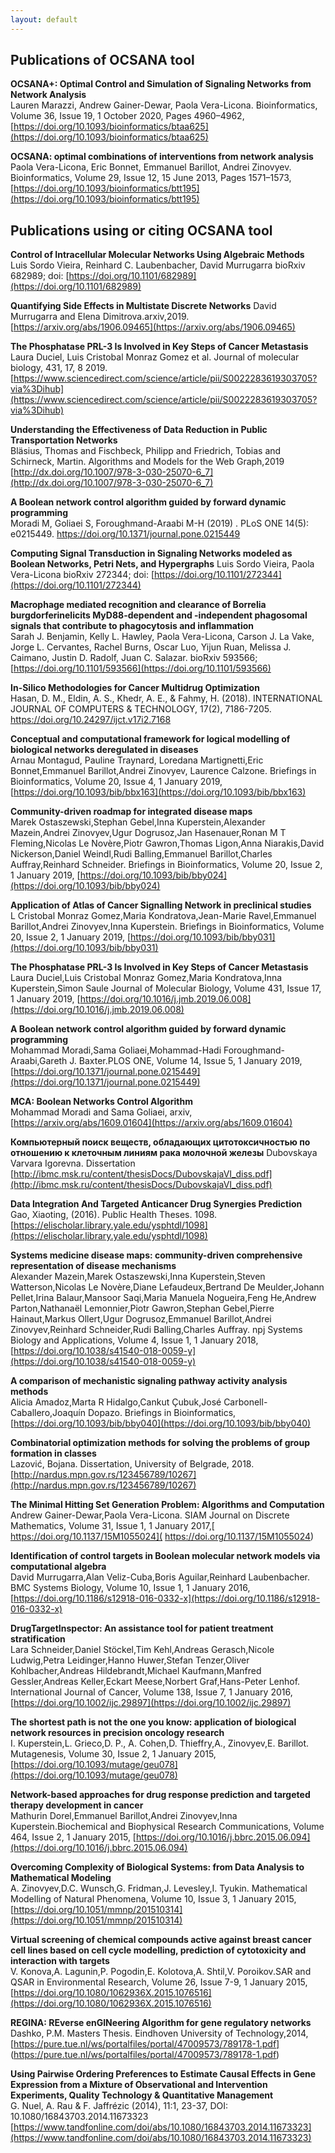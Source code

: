```yaml
---
layout: default
---
```


<h2>Publications of OCSANA tool</h2>

**OCSANA+: Optimal Control and Simulation of Signaling Networks from Network Analysis** <br/>
Lauren Marazzi, Andrew Gainer-Dewar, Paola Vera-Licona. Bioinformatics, Volume 36, Issue 19, 1 October 2020, Pages 4960–4962, [https://doi.org/10.1093/bioinformatics/btaa625](https://doi.org/10.1093/bioinformatics/btaa625)

**OCSANA: optimal combinations of interventions from network analysis**<br/>
Paola Vera-Licona, Eric Bonnet, Emmanuel Barillot, Andrei Zinovyev. Bioinformatics, Volume 29, Issue 12, 15 June 2013, Pages 1571–1573, [https://doi.org/10.1093/bioinformatics/btt195](https://doi.org/10.1093/bioinformatics/btt195)


<h2>Publications using or citing OCSANA tool</h2>

**Control of Intracellular Molecular Networks Using Algebraic Methods** <br/>
Luis Sordo Vieira, Reinhard C. Laubenbacher, David Murrugarra
bioRxiv 682989; doi: [https://doi.org/10.1101/682989](https://doi.org/10.1101/682989)

**Quantifying Side Effects in Multistate Discrete Networks** David Murrugarra and Elena Dimitrova.arxiv,2019. [https://arxiv.org/abs/1906.09465](https://arxiv.org/abs/1906.09465)

**The Phosphatase PRL-3 Is Involved in Key Steps of Cancer Metastasis**<br/>
Laura Duciel, Luis Cristobal Monraz Gomez et al. Journal of molecular biology, 431, 17, 8 2019. [https://www.sciencedirect.com/science/article/pii/S0022283619303705?via%3Dihub](https://www.sciencedirect.com/science/article/pii/S0022283619303705?via%3Dihub)

**Understanding the Effectiveness of Data Reduction in Public Transportation Networks**<br/>
Bläsius, Thomas and Fischbeck, Philipp and Friedrich, Tobias and Schirneck, Martin. Algorithms and Models for the Web Graph,2019 [http://dx.doi.org/10.1007/978-3-030-25070-6_7](http://dx.doi.org/10.1007/978-3-030-25070-6_7)

**A Boolean network control algorithm guided by forward dynamic programming** <br/>
Moradi M, Goliaei S, Foroughmand-Araabi M-H (2019) . PLoS ONE 14(5): e0215449. https://doi.org/10.1371/journal.pone.0215449

**Computing Signal Transduction in Signaling Networks modeled as Boolean Networks, Petri Nets, and Hypergraphs**
Luis Sordo Vieira, Paola Vera-Licona
bioRxiv 272344; doi: [https://doi.org/10.1101/272344](https://doi.org/10.1101/272344)

**Macrophage mediated recognition and clearance of Borrelia burgdorferinelicits MyD88-dependent and -independent phagosomal signals that contribute to phagocytosis and inflammation**<br/>
Sarah J. Benjamin, Kelly L. Hawley, Paola Vera-Licona, Carson J. La Vake, Jorge L. Cervantes, Rachel Burns, Oscar Luo, Yijun Ruan, Melissa J. Caimano, Justin D. Radolf, Juan C. Salazar. bioRxiv 593566; [https://doi.org/10.1101/593566](https://doi.org/10.1101/593566)

**In-Silico Methodologies for Cancer Multidrug Optimization**<br/>
Hasan, D. M., Eldin, A. S., Khedr, A. E., & Fahmy, H. (2018). INTERNATIONAL JOURNAL OF COMPUTERS & TECHNOLOGY, 17(2), 7186-7205. https://doi.org/10.24297/ijct.v17i2.7168

**Conceptual and computational framework for logical modelling of biological networks deregulated in diseases** <br/> 
Arnau Montagud, Pauline Traynard, Loredana Martignetti,Eric Bonnet,Emmanuel Barillot,Andrei Zinovyev, Laurence Calzone.
Briefings in Bioinformatics, Volume 20, Issue 4, 1 January 2019, [https://doi.org/10.1093/bib/bbx163](https://doi.org/10.1093/bib/bbx163)


**Community-driven roadmap for integrated disease maps**<br/>
Marek Ostaszewski,Stephan Gebel,Inna Kuperstein,Alexander Mazein,Andrei Zinovyev,Ugur Dogrusoz,Jan Hasenauer,Ronan M T Fleming,Nicolas Le Novère,Piotr Gawron,Thomas Ligon,Anna Niarakis,David Nickerson,Daniel Weindl,Rudi Balling,Emmanuel Barillot,Charles Auffray,Reinhard Schneider.
Briefings in Bioinformatics, Volume 20, Issue 2, 1 January 2019, [https://doi.org/10.1093/bib/bby024](https://doi.org/10.1093/bib/bby024)


**Application of Atlas of Cancer Signalling Network in preclinical studies**<br/>
L Cristobal Monraz Gomez,Maria Kondratova,Jean-Marie Ravel,Emmanuel Barillot,Andrei Zinovyev,Inna Kuperstein.
Briefings in Bioinformatics, Volume 20, Issue 2, 1 January 2019, [https://doi.org/10.1093/bib/bby031](https://doi.org/10.1093/bib/bby031)

**The Phosphatase PRL-3 Is Involved in Key Steps of Cancer Metastasis**<br/>
Laura Duciel,Luis Cristobal Monraz Gomez,Maria Kondratova,Inna Kuperstein,Simon Saule
Journal of Molecular Biology, Volume 431, Issue 17, 1 January 2019, [https://doi.org/10.1016/j.jmb.2019.06.008](https://doi.org/10.1016/j.jmb.2019.06.008)

**A Boolean network control algorithm guided by forward dynamic programming**<br/>
Mohammad Moradi,Sama Goliaei,Mohammad-Hadi Foroughmand-Araabi,Gareth J. Baxter.PLOS ONE, Volume 14, Issue 5, 1 January 2019, [https://doi.org/10.1371/journal.pone.0215449](https://doi.org/10.1371/journal.pone.0215449)

**MCA: Boolean Networks Control Algorithm**<br/>
Mohammad Moradi and Sama Goliaei, arxiv, [https://arxiv.org/abs/1609.01604](https://arxiv.org/abs/1609.01604)

**Компьютерный поиск веществ, обладающих цитотоксичностью по отношению к клеточным линиям рака молочной железы**
Dubovskaya Varvara Igorevna. Dissertation [http://ibmc.msk.ru/content/thesisDocs/DubovskajaVI_diss.pdf](http://ibmc.msk.ru/content/thesisDocs/DubovskajaVI_diss.pdf)

 **Data Integration And Targeted Anticancer Drug Synergies Prediction**<br/>
 Gao, Xiaoting, (2016). Public Health Theses. 1098.
[https://elischolar.library.yale.edu/ysphtdl/1098](https://elischolar.library.yale.edu/ysphtdl/1098)

**Systems medicine disease maps: community-driven comprehensive representation of disease mechanisms**<br/>
Alexander Mazein,Marek Ostaszewski,Inna Kuperstein,Steven Watterson,Nicolas Le Novère,Diane Lefaudeux,Bertrand De Meulder,Johann Pellet,Irina Balaur,Mansoor Saqi,Maria Manuela Nogueira,Feng He,Andrew Parton,Nathanaël Lemonnier,Piotr Gawron,Stephan Gebel,Pierre Hainaut,Markus Ollert,Ugur Dogrusoz,Emmanuel Barillot,Andrei Zinovyev,Reinhard Schneider,Rudi Balling,Charles Auffray. npj Systems Biology and Applications, Volume 4, Issue 1, 1 January 2018, [https://doi.org/10.1038/s41540-018-0059-y](https://doi.org/10.1038/s41540-018-0059-y)

**A comparison of mechanistic signaling pathway activity analysis methods**<br/>
Alicia Amadoz,Marta R Hidalgo,Cankut Çubuk,José Carbonell-Caballero,Joaquín Dopazo. Briefings in Bioinformatics, [https://doi.org/10.1093/bib/bby040](https://doi.org/10.1093/bib/bby040)

**Combinatorial optimization methods for solving the problems of group formation in classes**<br/>
Lazović, Bojana. Dissertation, University of Belgrade, 2018. [http://nardus.mpn.gov.rs/123456789/10267](http://nardus.mpn.gov.rs/123456789/10267)

**The Minimal Hitting Set Generation Problem: Algorithms and Computation**<br/>
Andrew Gainer-Dewar,Paola Vera-Licona. SIAM Journal on Discrete Mathematics, Volume 31, Issue 1, 1 January 2017,[ https://doi.org/10.1137/15M1055024]( https://doi.org/10.1137/15M1055024)

**Identification of control targets in Boolean molecular network models via computational algebra**<br/>
David Murrugarra,Alan Veliz-Cuba,Boris Aguilar,Reinhard Laubenbacher. BMC Systems Biology, Volume 10, Issue 1, 1 January 2016, [https://doi.org/10.1186/s12918-016-0332-x](https://doi.org/10.1186/s12918-016-0332-x)

**DrugTargetInspector: An assistance tool for patient treatment stratification** <br/>
Lara Schneider,Daniel Stöckel,Tim Kehl,Andreas Gerasch,Nicole Ludwig,Petra Leidinger,Hanno Huwer,Stefan Tenzer,Oliver Kohlbacher,Andreas Hildebrandt,Michael Kaufmann,Manfred Gessler,Andreas Keller,Eckart Meese,Norbert Graf,Hans-Peter Lenhof. International Journal of Cancer, Volume 138, Issue 7, 1 January 2016, [https://doi.org/10.1002/ijc.29897](https://doi.org/10.1002/ijc.29897)

**The shortest path is not the one you know: application of biological network resources in precision oncology research**<br/>
I. Kuperstein,L. Grieco,D. P., A. Cohen,D. Thieffry,A., Zinovyev,E. Barillot. Mutagenesis, Volume 30, Issue 2, 1 January 2015, [https://doi.org/10.1093/mutage/geu078](https://doi.org/10.1093/mutage/geu078)

**Network-based approaches for drug response prediction and targeted therapy development in cancer**<br/>
Mathurin Dorel,Emmanuel Barillot,Andrei Zinovyev,Inna Kuperstein.Biochemical and Biophysical Research Communications, Volume 464, Issue 2, 1 January 2015, [https://doi.org/10.1016/j.bbrc.2015.06.094](https://doi.org/10.1016/j.bbrc.2015.06.094)

**Overcoming Complexity of Biological Systems: from Data Analysis to Mathematical Modeling**<br/>
A. Zinovyev,D.C. Wunsch,G. Fridman,J. Levesley,I. Tyukin. Mathematical Modelling of Natural Phenomena, Volume 10, Issue 3, 1 January 2015, [https://doi.org/10.1051/mmnp/201510314](https://doi.org/10.1051/mmnp/201510314)

**Virtual screening of chemical compounds active against breast cancer cell lines based on cell cycle modelling, prediction of cytotoxicity and interaction with targets**<br/>
V. Konova,A. Lagunin,P. Pogodin,E. Kolotova,A. Shtil,V. Poroikov.SAR and QSAR in Environmental Research, Volume 26, Issue 7-9, 1 January 2015, [https://doi.org/10.1080/1062936X.2015.1076516](https://doi.org/10.1080/1062936X.2015.1076516)

**REGINA: REverse enGINeering Algorithm for gene regulatory networks**<br/>
Dashko, P.M. Masters Thesis. Eindhoven University of Technology,2014, [https://pure.tue.nl/ws/portalfiles/portal/47009573/789178-1.pdf] (https://pure.tue.nl/ws/portalfiles/portal/47009573/789178-1.pdf)


**Using Pairwise Ordering Preferences to Estimate Causal Effects in Gene Expression from a Mixture of Observational and Intervention Experiments, Quality Technology & Quantitative Management**<br/>
G. Nuel, A. Rau & F. Jaffrézic (2014), 11:1, 23-37, DOI: 10.1080/16843703.2014.11673323 [https://www.tandfonline.com/doi/abs/10.1080/16843703.2014.11673323](https://www.tandfonline.com/doi/abs/10.1080/16843703.2014.11673323)